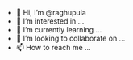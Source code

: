 - 👋 Hi, I’m @raghupula
- 👀 I’m interested in ...
- 🌱 I’m currently learning ...
- 💞️ I’m looking to collaborate on ...
- 📫 How to reach me ...

<!---
raghupula/raghupula is a ✨ special ✨ repository because its `README.md` (this file) appears on your GitHub profile.
You can click the Preview link to take a look at your changes.
--->

